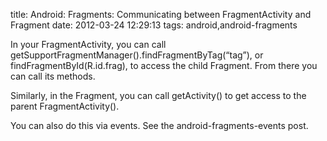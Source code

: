 title: Android: Fragments: Communicating between FragmentActivity and Fragment
date: 2012-03-24 12:29:13
tags: android,android-fragments

In your FragmentActivity, you can call getSupportFragmentManager().findFragmentByTag(“tag”), or findFragmentById(R.id.frag), to access the child Fragment. From there you can call its methods.

Similarly, in the Fragment, you can call getActivity() to get access to the parent FragmentActivity().      

You can also do this via events. See the android-fragments-events post.
